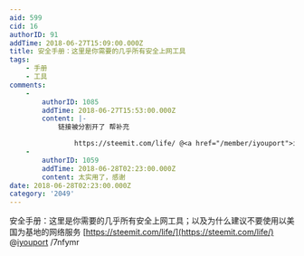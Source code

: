 ```yaml
---
aid: 599
cid: 16
authorID: 91
addTime: 2018-06-27T15:09:00.000Z
title: 安全手册：这里是你需要的几乎所有安全上网工具
tags:
    - 手册
    - 工具
comments:
    -
        authorID: 1085
        addTime: 2018-06-27T15:53:00.000Z
        content: |-
            链接被分割开了 帮补充

                https://steemit.com/life/ @<a href="/member/iyouport">iyouport</a> /7nfymr
    -
        authorID: 1059
        addTime: 2018-06-28T02:23:00.000Z
        content: 太实用了，感谢
date: 2018-06-28T02:23:00.000Z
category: '2049'
---
```


安全手册：这里是你需要的几乎所有安全上网工具；以及为什么建议不要使用以美国为基地的网络服务 [https://steemit.com/life/](https://steemit.com/life/) @[iyouport](/member/iyouport) /7nfymr
